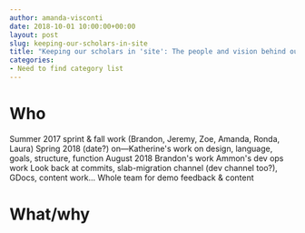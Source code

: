 ```yaml
---
author: amanda-visconti
date: 2018-10-01 10:00:00+00:00
layout: post
slug: keeping-our-scholars-in-site
title: "Keeping our scholars in 'site': The people and vision behind our new website"
categories:
- Need to find category list
---
```


# Who
Summer 2017 sprint & fall work (Brandon, Jeremy, Zoe, Amanda, Ronda, Laura)
Spring 2018 (date?) on—Katherine's work on design, language, goals, structure, function
August 2018 Brandon's work
Ammon's dev ops work
Look back at commits, slab-migration channel (dev channel too?), GDocs, content work...
Whole team for demo feedback & content

# What/why

